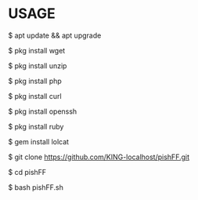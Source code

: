 # USAGE
$ apt update && apt upgrade

$ pkg install wget

$ pkg install unzip

$ pkg install php

$ pkg install curl

$ pkg install openssh

$ pkg install ruby

$ gem install lolcat

$ git clone https://github.com/KING-localhost/pishFF.git

$ cd pishFF

$ bash pishFF.sh
